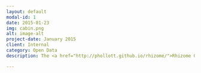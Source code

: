 ```yaml
---
layout: default
modal-id: 1
date: 2015-01-23
img: cabin.png
alt: image-alt
project-date: January 2015
client: Internal
category: Open Data
description: The <a href="http://phollott.github.io/rhizome/">Rhizome GitHub repository</a> contains samples from a Mobile Health library I am developing based on an emerging information standard from HL7 called FHIR (Fast Healthcare Interoperability Resources). In particular, I am focusing my attention on two resources, Questionnaire and Careplan, because I believe strongly in the value of the social health business cases they support; for instance, a mobile application that walks a patient through a health Questionnaire could either trigger a Careplan involving a request to change the patient's care team, or trigger a Careplan involving a series of preventive measures, such as exercise and diet, depending on how the patient responds to the Questionnaire. These code samples also use a high level of JavaScript framework support to provide a superior user experience.

---
```

